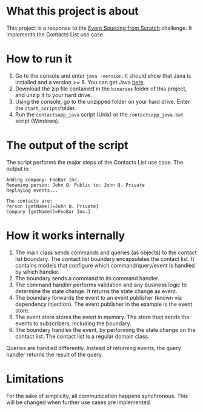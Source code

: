 # What this project is about
This project is a response to the [Event Sourcing from Scratch](https://github.com/kreait/code-challenge-event-sourcing) challenge. 
It implements the Contacts List use case.

# How to run it
1. Go to the console and enter `java -version`. It should show that Java is installed and a version >= 8. You can get Java [here](https://jdk.java.net/12/).
2. Download the zip file contained in the `binaries` folder of this project, and unzip it to your hard drive.
3. Using the console, go to the unzipped folder on your hard drive. Enter the `start_scripts`folder. 
5. Run the `contactsapp_java` script (Unix) or the `contactsapp_java.bat` script (Windows).

# The output of the script
The script performs the major steps of the Contacts List use case. The output is:

```Adding person: John Q. Public
Adding company: FooBar Inc.
Renaming person: John Q. Public to: John Q. Private
Replaying events...

The contacts are:
Person [getName()=John Q. Private]
Company [getName()=FooBar Inc.]
```

# How it works internally
1. The main class sends commands and queries (as objects) to the contact list boundary. 
The contact list boundary encapsulates the contact list. It contains models that configure which command/query/event is handled by which handler.
2. The boundary sends a command to its command handler.
3. The command handler performs validation and any business logic to determine the state change. It returns the state change as event.
4. The boundary forwards the event to an event publisher (known via dependency injection). The event publisher in the example is the event store.
5. The event store stores the event in memory. The store then sends the events to subscribers, including the boundary.
6. The boundary handles the event, by performing the state change on the contact list. The contact list is a regular domain class.

Queries are handled differently. Instead of returning events, the query handler returns the result of the query.

# Limitations
For the sake of simplicity, all communication happens synchronous. This will be changed when further use cases are implemented.

